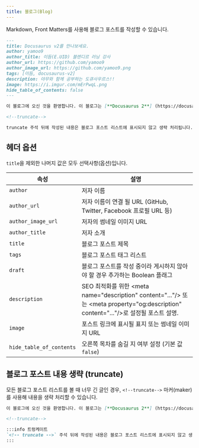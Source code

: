 ```yaml
---
title: 블로그(Blog)
---
```


Markdown, Front Matters를 사용해 블로그 포스트를 작성할 수 있습니다.

```md
---
title: Docusaurus v2를 만나보세요.
author: yamoo9
author_title: 이듬(E.UID) 블렌디르 러닝 강사
author_url: https://github.com/yamoo9
author_image_url: https://github.com/yamoo9.png
tags: [이듬, docusaurus-v2]
description: 야무와 함께 공부하는 도큐사우르스!!
image: https://i.imgur.com/mErPwqL.png
hide_table_of_contents: false
---

이 블로그에 오신 것을 환영합니다. 이 블로그는 [**Docusaurus 2**] (https://docusaurus.io/)로 작성되었습니다.

<!--truncate-->

truncate 주석 뒤에 작성된 내용은 블로그 포스트 리스트에 표시되지 않고 생략 처리됩니다.
```

## 헤더 옵션

`title`을 제외한 나머지 값은 모두 선택사항(옵션)입니다. 

속성 | 설명 
--- | ---
`author`   | 저자 이름
`author_url`  | 저자 이름이 연결 될 URL (GitHub, Twitter, Facebook 프로필 URL 등)
`author_image_url`  | 저자의 썸네일 이미지 URL
`author_title`  | 저자 소개
`title`  | 블로그 포스트 제목
`tags`  | 블로그 포스트 태그 리스트
`draft` | 블로그 포스트를 작성 중이라 게시하지 않아야 할 경우 추가하는 Boolean 플래그
`description` | SEO 최적화를 위한 \<meta name="description" content="..."/\> 또는 \<meta property="og:description" content="..."/\>로 설정될 포스트 설명.
`image` | 포스트 링크에 표시될 표지 또는 썸네일 이미지 URL
`hide_table_of_contents` | 오른쪽 목차를 숨길 지 여부 설정 (기본 값 `false`)

## 블로그 포스트 내용 생략 (truncate)

모든 블로그 포스트 리스트를 볼 때 너무 긴 글인 경우, `<!--truncate-->` 마커(maker)를 사용해 내용을 생략 처리할 수 있습니다.

```md
이 블로그에 오신 것을 환영합니다. 이 블로그는 [**Docusaurus 2**] (https://docusaurus.io/)로 작성되었습니다.

<!--truncate-->

:::info 트렁케이트
`<!-- truncate -->` 주석 뒤에 작성된 내용은 블로그 포스트 리스트에 표시되지 않고 생략 처리됩니다.
:::
```